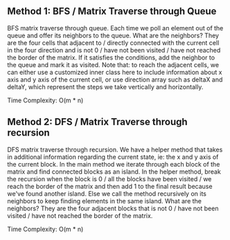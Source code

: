 ## Method 1: BFS / Matrix Traverse through Queue

BFS matrix traverse through queue. Each time we poll an element out of the queue and offer its neighbors to the queue. What are the neighbors? They are the four cells that adjacent to / directly connected with the current cell in the four direction and is not 0 / have not been visited / have not reached the border of the matrix. If it satisfies the conditions, add the neighbor to the queue and mark it as visited. Note that: to reach the adjacent cells, we can either use a customized inner class here to include information about x axis and y axis of the current cell, or use direction array such as deltaX and deltaY, which represent the steps we take vertically and horizontally.

Time Complexity: O(m * n) 

## Method 2: DFS / Matrix Traverse through recursion

DFS matrix traverse through recursion. We have a helper method that takes in additional information regarding the current state, ie: the x and y axis of the current block. In the main method we iterate through each block of the matrix and find connected blocks as an island. In the helper method, break the recursion when the block is 0 / all the blocks have been visited / we reach the border of the matrix and then add 1 to the final result because we've found another island. Else we call the method recursively on its neighbors to keep finding elements in the same island. What are the neighbors? They are the four adjacent blocks that is not 0 / have not been visited / have not reached the border of the matrix. 

Time Complexity: O(m * n) 


